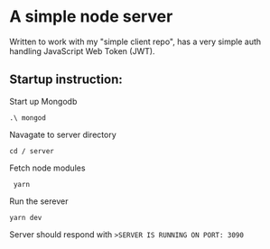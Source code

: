 # A simple node server 

Written to work with my "simple client repo", has a very simple auth handling JavaScript Web Token (JWT). 

## Startup instruction:
Start up Mongodb

```.\ mongod```

Navagate to server directory

```cd / server```

Fetch node modules

``` yarn```

Run the serever

```yarn dev```

Server should respond with ```>SERVER IS RUNNING ON PORT: 3090```
